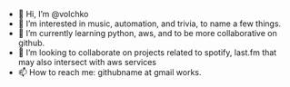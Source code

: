 - 👋 Hi, I’m @volchko
- 👀 I’m interested in music, automation, and trivia, to name a few things.
- 🌱 I’m currently learning python, aws, and to be more collaborative on github.
- 💞️ I’m looking to collaborate on projects related to spotify, last.fm that may also intersect with aws services
- 📫 How to reach me: githubname at gmail works.

<!---
volchko/volchko is a ✨ special ✨ repository because its `README.md` (this file) appears on your GitHub profile.
You can click the Preview link to take a look at your changes.
--->
